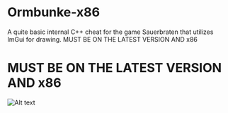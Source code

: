# Ormbunke-x86
A quite basic internal C++ cheat for the game Sauerbraten that utilizes ImGui for drawing. MUST BE ON THE LATEST VERSION AND x86

# MUST BE ON THE LATEST VERSION AND x86

![Alt text](https://cdn.discordapp.com/attachments/904018723105558581/1066150138957009038/image.png?size=4096?raw=true "...")
